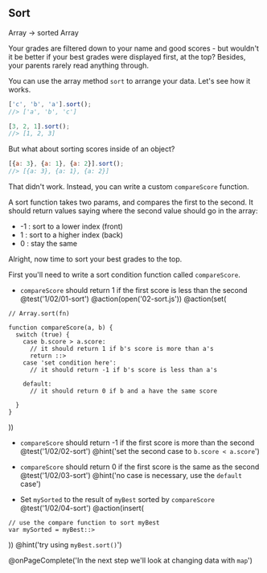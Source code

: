 ## Sort
Array -> sorted Array

Your grades are filtered down to your name and good scores - but wouldn't it be better if your best grades were displayed first, at the top? Besides, your parents rarely read anything through.

You can use the array method `sort` to arrange your data. Let's see how it works.

```js
['c', 'b', 'a'].sort();
//> ['a', 'b', 'c']

[3, 2, 1].sort();
//> [1, 2, 3]
```

But what about sorting scores inside of an object?

```js
[{a: 3}, {a: 1}, {a: 2}].sort();
//> [{a: 3}, {a: 1}, {a: 2}]
```

That didn't work. Instead, you can write a custom `compareScore` function.

A sort function takes two params, and compares the first to the second. It should return values saying where the second value should go in the array:

  * -1 : sort to a lower index (front)
  * 1 : sort to a higher index (back)
  * 0 : stay the same

Alright, now time to sort your best grades to the top.

First you'll need to write a sort condition function called `compareScore`.

+ `compareScore` should return 1 if the first score is less than the second
@test('1/02/01-sort')
@action(open('02-sort.js'))
@action(set(
```
// Array.sort(fn)

function compareScore(a, b) {
  switch (true) {
    case b.score > a.score:
      // it should return 1 if b's score is more than a's
      return ::>
    case 'set condition here':
      // it should return -1 if b's score is less than a's

    default:
      // it should return 0 if b and a have the same score

  }
}
```
))
+ `compareScore` should return -1 if the first score is more than the second
@test('1/02/02-sort')
@hint('set the second case to `b.score < a.score`')

+ `compareScore` should return 0 if the first score is the same as the second
@test('1/02/03-sort')
@hint('no case is necessary, use the `default` case')

+ Set `mySorted` to the result of `myBest` sorted by `compareScore`
@test('1/02/04-sort')
@action(insert(
```
// use the compare function to sort myBest
var mySorted = myBest::>
```
))
@hint('try using `myBest.sort()`')

@onPageComplete('In the next step we'll look at changing data with `map`')
